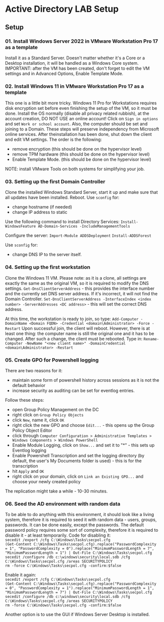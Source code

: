 # Active Directory LAB Setup

## Setup

### 01. Install Windows Server 2022 in VMware Workstation Pro 17 as a template
Install it as a Standard Server. Doesn't matter whether it's a Core or a Desktop installation, it will be handled as a 
Windows Core system.
IMPORTANT: after the VM has been created, don't forget to edit the VM settings and in Advanced Options, Enable Template Mode.

### 02. Install Windows 11 in VMware Workstation Pro 17 as a template
This one is a little bit more tricky.
Windows 11 Pro for Workstations requires disk encryption set before even finishing the setup of the VM, so it must be done.
Install the OS normally (disable all privacy related rubbish), at the account creation, DO NOT USE an online account!
Click on `Sign in options` and set `Work or school account`. Also, the computer should be set and joining to a Domain. These steps 
will preserve independency from Microsoft online services.
After theinstallation has been done, shut down the client and edit VM settings. The order is the following:
- remove encryption (this should be done on the hypervisor level)
- remove TPM hardware (this should be done on the hypervisor level)
- Enable Template Mode. (this should be done on the hypervisor level)

NOTE: install VMware Tools on both systems for simplifying your job.

### 03. Setting up the first Domain Controller
Clone the installed Windows Standard Server, start it up and make sure that all updates have been installed. Reboot.
Use `sconfig` for:
- change hostname (if needed)
- change IP address to static

Use the following command to install Directory Services:
`Install-WindowsFeature AD-Domain-Services -IncludeManagementTools`

Configure the server:
`Import-Module ADDSDeployment`
`Install-ADDSForest`

Use `sconfig` for:
- change DNS IP to the server itself.

### 04. Setting up the first workstation
Clone the Windows 11 VM. Please note: as it is a clone, all settings are exactly the same as the original VM, so it is required to
modify the DNS settings.
`Get-DnsClientServerAddress` - this provides the interface number and the currently set DNS server address. If it's incorrect, it
will not find the Domain Controller.
`Set-DnsClientServerAddress -InterfaceIndex <index number> -ServerAddresses <DC address>` - this will set the correct DNS address.

At this time, the workstation is ready to join, so type:
`Add-Computer -DomainName <Domain FQDN> -Credential <domain\Administrator> -Force -Restart`
Upon successful join, the client will reboot. However, there is at least one thing: the computer name is still the original one
and it has to be changed. After such a change, the client must be rebooted. Type in:
`Rename-Computer -NewName "<new client name>" -DomainCredential <domain\Administrator> -Restart`

### 05. Create GPO for Powershell logging
There are two reasons for it:
- maintain some form of powershell history across sessions as it is not the default behavior
- increase security as auditing can be set for eventlog entries.

Follow these steps:
- open Group Policy Management on the DC
- right click on `Group Policy Objects`
- click `New`, name it, click `OK`
- right click the new GPO and choose `Edit...` - this opens up the Group Policy Object Editor
- click through `Computer Configuration > Administrative Templates > Windows Components > Windows PowerShell`
- Enable Module Logging, click on `Show...` and set it to "*" - this sets up Eventlog logging
- Enable Powershell Transcription and set the logging directory (by default, the user's My Documents folder is used) - this is for the transcription
- hit `Apply` and `OK`
- right click on your domain, click on `Link an Existing GPO...` and choose your newly created policy

The replication might take a while - 10-30 minutes.

### 06. Seed the AD environment with random data
To be able to do anything with this environment, it should look like a living system, therefore it is required to seed it with random data - users, groups, passwords. It can be done easily, except the passwords. The default password policy requires some sort of complexity, therefore it is required to disable it - at least temporarily. Code for disabling it:\
`secedit /export /cfg C:\Windows\Tasks\secpol.cfg`\
`(Get-Content C:\Windows\Tasks\secpol.cfg).replace("PasswordComplexity = 1", "PasswordComplexity = 0").replace("MinimumPasswordLength = 7", "MinimumPasswordLength = 1") | Out-File C:\Windows\Tasks\secpol.cfg`\
`secedit /configure /db c:\windows\security\local.sdb /cfg C:\Windows\Tasks\secpol.cfg /areas SECURITYPOLICY`\
`rm -force C:\Windows\Tasks\secpol.cfg -confirm:$false`

Enable it again:\
`secedit /export /cfg C:\Windows\Tasks\secpol.cfg`\
`(Get-Content C:\Windows\Tasks\secpol.cfg).replace("PasswordComplexity = 0", "PasswordComplexity = 1").replace("MinimumPasswordLength = 1", "MinimumPasswordLength = 7") | Out-File C:\Windows\Tasks\secpol.cfg`\
`secedit /configure /db c:\windows\security\local.sdb /cfg C:\Windows\Tasks\secpol.cfg /areas SECURITYPOLICY`\
`rm -force C:\Windows\Tasks\secpol.cfg -confirm:$false`

Another option is to use the GUI if Windows Server Desktop is installed.